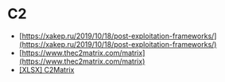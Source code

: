 # C2

* [https://xakep.ru/2019/10/18/post-exploitation-frameworks/](https://xakep.ru/2019/10/18/post-exploitation-frameworks/)
* [https://www.thec2matrix.com/matrix](https://www.thec2matrix.com/matrix)
* [[XLSX] C2Matrix](https://drive.google.com/file/d/1pUV2id3VOs5-mGWx7KkYA_4s5SwzYpM6/view?usp=sharing)
